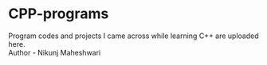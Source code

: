 # CPP-programs
Program codes and projects I came across while learning C++ are uploaded here.
<br>
Author - Nikunj Maheshwari
